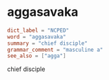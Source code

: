 # aggasavaka

``` toml
dict_label = "NCPED"
word = "aggasavaka"
summary = "chief disciple"
grammar_comment = "masculine a"
see_also = ["agga"]
```

chief disciple

